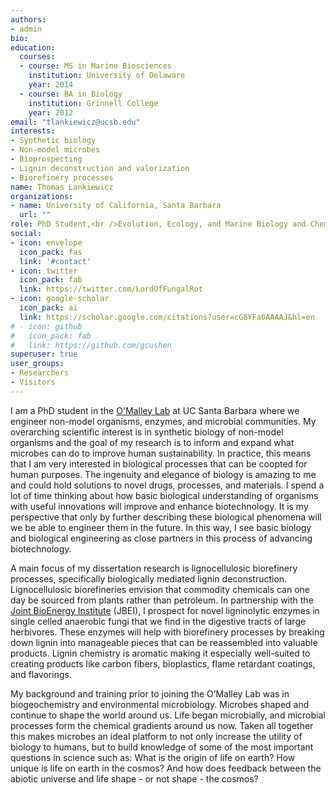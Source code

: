 ```yaml
---
authors:
- admin
bio:
education:
  courses:
  - course: MS in Marine Biosciences
    institution: University of Delaware
    year: 2014
  - course: BA in Biology
    institution: Grinnell College
    year: 2012
email: "tlankiewicz@ucsb.edu"
interests:
- Synthetic biology
- Non-model microbes
- Bioprospecting 
- Lignin deconstruction and valorization
- Biorefinery processes
name: Thomas Lankiewicz
organizations:
- name: University of California, Santa Barbara
  url: ""
role: PhD Student,<br />Evolution, Ecology, and Marine Biology and Chemical Engineering
social:
- icon: envelope
  icon_pack: fas
  link: '#contact'
- icon: twitter
  icon_pack: fab
  link: https://twitter.com/LordOfFungalRot
- icon: google-scholar
  icon_pack: ai
  link: https://scholar.google.com/citations?user=cG8YFa0AAAAJ&hl=en
# - icon: github
#   icon_pack: fab
#   link: https://github.com/gcushen
superuser: true
user_groups:
- Researchers
- Visitors
---
```

I am a PhD student in the [O'Malley Lab](http://www.omalleylab.com/) at UC Santa Barbara where we engineer non-model organisms, enzymes, and microbial communities. My overarching scientific interest is in synthetic biology of non-model organisms and the goal of my research is to inform and expand what microbes can do to improve human sustainability. In practice, this means that I am very interested in biological processes that can be coopted for human purposes. The ingenuity and elegance of biology is amazing to me and could hold solutions to novel drugs, processes, and materials. I spend a lot of time thinking about how basic biological understanding of organisms with useful innovations will improve and enhance biotechnology. It is my perspective that only by further describing these biological phenomena will we be able to engineer them in the future. In this way, I see basic biology and biological engineering as close partners in this process of advancing biotechnology.
 
A main focus of my dissertation research is lignocellulosic biorefinery processes, specifically biologically mediated lignin deconstruction. Lignocellulosic biorefineries envision that commodity chemicals can one day be sourced from plants rather than petroleum. In partnership with the [Joint BioEnergy Institute](http://www.jbei.org) (JBEI), I prospect for novel ligninolytic enzymes in single celled anaerobic fungi that we find in the digestive tracts of large herbivores. These enzymes will help with biorefinery processes by breaking down lignin into manageable pieces that can be reassembled into valuable products. Lignin chemistry is aromatic making it especially well-suited to creating products like carbon fibers, bioplastics, flame retardant coatings, and flavorings.
 
My background and training prior to joining the O’Malley Lab was in biogeochemistry and environmental microbiology. Microbes shaped and continue to shape the world around us. Life began microbially, and microbial processes form the chemical gradients around us now. Taken all together this makes microbes an ideal platform to not only increase the utility of biology to humans, but to build knowledge of some of the most important questions in science such as: What is the origin of life on earth? How unique is life on earth in the cosmos? And how does feedback between the abiotic universe and life shape - or not shape - the cosmos? 
